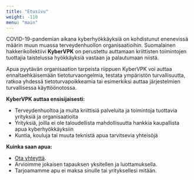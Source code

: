 ```yaml
---
title: "Etusivu"
weight: -110
menu: "main"
---
```


COVID-19-pandemian aikana kyberhyökkäyksiä on kohdistunut enenevissä määrin muun muassa terveydenhuollon organisaatioihin. Suomalainen hakkerikollektiivi **KyberVPK** on perustettu auttamaan kriittisten toimintojen tuottajia taistelussa hyökkäyksiä vastaan ja palautumaan niistä.

Apua pyytävän organisaation tarpeista riippuen KyberVPK voi auttaa ennaltaehkäisemään tietoturvaongelmia, testata ympäristön turvallisuutta, ratkoa yhdessä tietoturvapoikkeamia tai esimerkiksi auttaa järjestelmien turvallisessa käyttöönotossa.

**KyberVPK auttaa ensisijaisesti:**

* Terveydenhuoltoa ja muita kriittisiä palveluita ja toimintoja tuottavia yrityksiä ja organisaatioita
* Yrityksiä, joilla ei ole taloudellista mahdollisuutta hankkia kaupallista apua kyberhyökkäyksiin
* Kuntia, kouluja tai muuta teknistä apua tarvitsevia yhteisöjä

**Kuinka saan apua:**

* [Ota yhteyttä](/contact/).
* Arvioimme jokaisen tapauksen yksitellen ja luottamuksella.
* Tarjoamamme apu ei maksa sinulle tai yrityksellesi mitään.